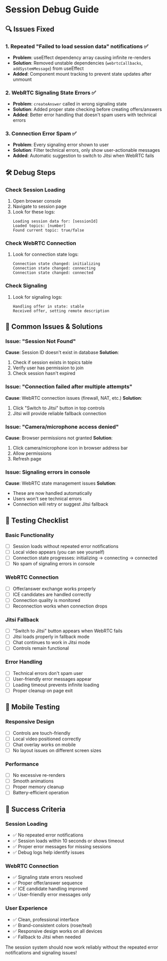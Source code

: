 # Session Debug Guide

## 🔍 Issues Fixed

### 1. **Repeated "Failed to load session data" notifications** ✅
- **Problem**: useEffect dependency array causing infinite re-renders
- **Solution**: Removed unstable dependencies (`webrtcCallbacks`, `addSystemMessage`) from useEffect
- **Added**: Component mount tracking to prevent state updates after unmount

### 2. **WebRTC Signaling State Errors** ✅
- **Problem**: `createAnswer` called in wrong signaling state
- **Solution**: Added proper state checking before creating offers/answers
- **Added**: Better error handling that doesn't spam users with technical errors

### 3. **Connection Error Spam** ✅
- **Problem**: Every signaling error shown to user
- **Solution**: Filter technical errors, only show user-actionable messages
- **Added**: Automatic suggestion to switch to Jitsi when WebRTC fails

## 🛠️ Debug Steps

### Check Session Loading
1. Open browser console
2. Navigate to session page
3. Look for these logs:
   ```
   Loading session data for: [sessionId]
   Loaded topics: [number]
   Found current topic: true/false
   ```

### Check WebRTC Connection
1. Look for connection state logs:
   ```
   Connection state changed: initializing
   Connection state changed: connecting
   Connection state changed: connected
   ```

### Check Signaling
1. Look for signaling logs:
   ```
   Handling offer in state: stable
   Received offer, setting remote description
   ```

## 🚨 Common Issues & Solutions

### Issue: "Session Not Found"
**Cause**: Session ID doesn't exist in database
**Solution**: 
1. Check if session exists in topics table
2. Verify user has permission to join
3. Check session hasn't expired

### Issue: "Connection failed after multiple attempts"
**Cause**: WebRTC connection issues (firewall, NAT, etc.)
**Solution**: 
1. Click "Switch to Jitsi" button in top controls
2. Jitsi will provide reliable fallback connection

### Issue: "Camera/microphone access denied"
**Cause**: Browser permissions not granted
**Solution**:
1. Click camera/microphone icon in browser address bar
2. Allow permissions
3. Refresh page

### Issue: Signaling errors in console
**Cause**: WebRTC state management issues
**Solution**: 
- These are now handled automatically
- Users won't see technical errors
- Connection will retry or suggest Jitsi fallback

## 🔧 Testing Checklist

### Basic Functionality
- [ ] Session loads without repeated error notifications
- [ ] Local video appears (you can see yourself)
- [ ] Connection state progresses: initializing → connecting → connected
- [ ] No spam of signaling errors in console

### WebRTC Connection
- [ ] Offer/answer exchange works properly
- [ ] ICE candidates are handled correctly
- [ ] Connection quality is monitored
- [ ] Reconnection works when connection drops

### Jitsi Fallback
- [ ] "Switch to Jitsi" button appears when WebRTC fails
- [ ] Jitsi loads properly in fallback mode
- [ ] Chat continues to work in Jitsi mode
- [ ] Controls remain functional

### Error Handling
- [ ] Technical errors don't spam user
- [ ] User-friendly error messages appear
- [ ] Loading timeout prevents infinite loading
- [ ] Proper cleanup on page exit

## 📱 Mobile Testing

### Responsive Design
- [ ] Controls are touch-friendly
- [ ] Local video positioned correctly
- [ ] Chat overlay works on mobile
- [ ] No layout issues on different screen sizes

### Performance
- [ ] No excessive re-renders
- [ ] Smooth animations
- [ ] Proper memory cleanup
- [ ] Battery-efficient operation

## 🎯 Success Criteria

### Session Loading
- ✅ No repeated error notifications
- ✅ Session loads within 10 seconds or shows timeout
- ✅ Proper error messages for missing sessions
- ✅ Debug logs help identify issues

### WebRTC Connection
- ✅ Signaling state errors resolved
- ✅ Proper offer/answer sequence
- ✅ ICE candidate handling improved
- ✅ User-friendly error messages only

### User Experience
- ✅ Clean, professional interface
- ✅ Brand-consistent colors (rose/teal)
- ✅ Responsive design works on all devices
- ✅ Fallback to Jitsi when needed

The session system should now work reliably without the repeated error notifications and signaling issues!